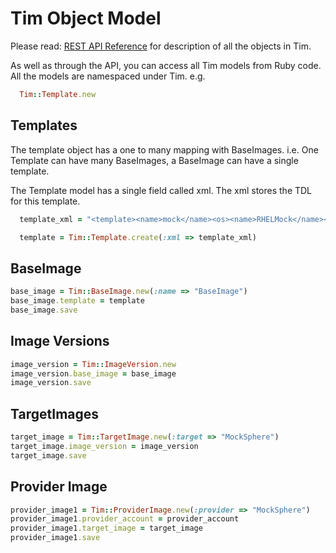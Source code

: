 # Tim Object Model

Please read: [REST API Reference](https://github.com/aeolus-incubator/tim/wiki/api-reference) for description of all the objects in Tim.

As well as through the API, you can access all Tim models from Ruby code.  All the models are namespaced under Tim.  e.g.

```ruby
  Tim::Template.new
```

## Templates
The template object has a one to many mapping with BaseImages.  i.e.  One Template can have many BaseImages, a BaseImage can have a single template.

The Template model has a single field called xml.  The xml stores the TDL for this template.

```ruby
  template_xml = "<template><name>mock</name><os><name>RHELMock</name><version>1</version><arch>x86_64</arch><install type=\"iso\"><iso>http://mockhost/RHELMock1-x86_64-DVD.iso</iso></install><rootpw>password</rootpw></os><description>Mock Template</description></template>"

  template = Tim::Template.create(:xml => template_xml)
```

## BaseImage

```ruby
base_image = Tim::BaseImage.new(:name => "BaseImage")
base_image.template = template
base_image.save
```

## Image Versions

```ruby
image_version = Tim::ImageVersion.new
image_version.base_image = base_image
image_version.save
```

## TargetImages
```ruby
target_image = Tim::TargetImage.new(:target => "MockSphere")
target_image.image_version = image_version
target_image.save
```

## Provider Image
```ruby
provider_image1 = Tim::ProviderImage.new(:provider => "MockSphere")
provider_image1.provider_account = provider_account
provider_image1.target_image = target_image
provider_image1.save
```